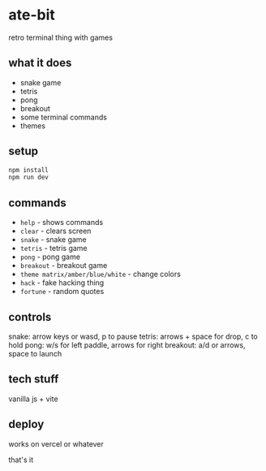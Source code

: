 # ate-bit

retro terminal thing with games

## what it does

- snake game
- tetris 
- pong
- breakout
- some terminal commands
- themes

## setup

```bash
npm install
npm run dev
```

## commands

- `help` - shows commands
- `clear` - clears screen
- `snake` - snake game
- `tetris` - tetris game
- `pong` - pong game
- `breakout` - breakout game
- `theme matrix/amber/blue/white` - change colors
- `hack` - fake hacking thing
- `fortune` - random quotes

## controls

snake: arrow keys or wasd, p to pause
tetris: arrows + space for drop, c to hold
pong: w/s for left paddle, arrows for right
breakout: a/d or arrows, space to launch

## tech stuff

vanilla js + vite

## deploy

works on vercel or whatever

that's it

